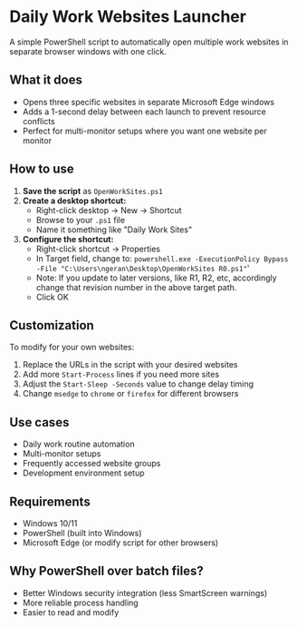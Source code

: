 # Daily Work Websites Launcher

A simple PowerShell script to automatically open multiple work websites in separate browser windows with one click.

## What it does
- Opens three specific websites in separate Microsoft Edge windows
- Adds a 1-second delay between each launch to prevent resource conflicts
- Perfect for multi-monitor setups where you want one website per monitor

## How to use

1. **Save the script** as `OpenWorkSites.ps1`
2. **Create a desktop shortcut:**
   - Right-click desktop → New → Shortcut
   - Browse to your `.ps1` file
   - Name it something like "Daily Work Sites"
3. **Configure the shortcut:**
   - Right-click shortcut → Properties
   - In Target field, change to: `powershell.exe -ExecutionPolicy Bypass -File "C:\Users\ngeran\Desktop\OpenWorkSites R0.ps1"`'
   - Note: If you update to later versions, like R1, R2, etc, accordingly change that revision number in the above target path.
   - Click OK

## Customization

To modify for your own websites:
1. Replace the URLs in the script with your desired websites
2. Add more `Start-Process` lines if you need more sites
3. Adjust the `Start-Sleep -Seconds` value to change delay timing
4. Change `msedge` to `chrome` or `firefox` for different browsers

## Use cases
- Daily work routine automation
- Multi-monitor setups
- Frequently accessed website groups
- Development environment setup

## Requirements
- Windows 10/11
- PowerShell (built into Windows)
- Microsoft Edge (or modify script for other browsers)

## Why PowerShell over batch files?
- Better Windows security integration (less SmartScreen warnings)
- More reliable process handling
- Easier to read and modify
